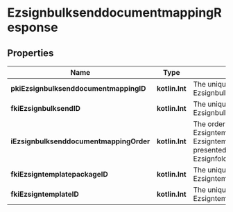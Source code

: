 
# EzsignbulksenddocumentmappingResponse

## Properties
| Name | Type | Description | Notes |
| ------------ | ------------- | ------------- | ------------- |
| **pkiEzsignbulksenddocumentmappingID** | **kotlin.Int** | The unique ID of the Ezsignbulksenddocumentmapping. |  |
| **fkiEzsignbulksendID** | **kotlin.Int** | The unique ID of the Ezsignbulksend |  |
| **iEzsignbulksenddocumentmappingOrder** | **kotlin.Int** | The order in which the Ezsigntemplate or Ezsigntemplatepackage will be presented to the signatory in the Ezsignfolder. |  |
| **fkiEzsigntemplatepackageID** | **kotlin.Int** | The unique ID of the Ezsigntemplatepackage |  [optional] |
| **fkiEzsigntemplateID** | **kotlin.Int** | The unique ID of the Ezsigntemplate |  [optional] |




